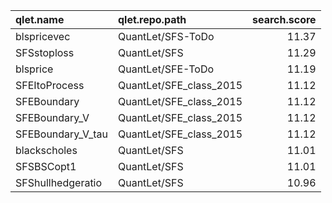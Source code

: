 |qlet.name         |qlet.repo.path          | search.score|
|:-----------------|:-----------------------|------------:|
|blspricevec       |QuantLet/SFS-ToDo       |        11.37|
|SFSstoploss       |QuantLet/SFS            |        11.29|
|blsprice          |QuantLet/SFE-ToDo       |        11.19|
|SFEItoProcess     |QuantLet/SFE_class_2015 |        11.12|
|SFEBoundary       |QuantLet/SFE_class_2015 |        11.12|
|SFEBoundary_V     |QuantLet/SFE_class_2015 |        11.12|
|SFEBoundary_V_tau |QuantLet/SFE_class_2015 |        11.12|
|blackscholes      |QuantLet/SFS            |        11.01|
|SFSBSCopt1        |QuantLet/SFS            |        11.01|
|SFShullhedgeratio |QuantLet/SFS            |        10.96|
